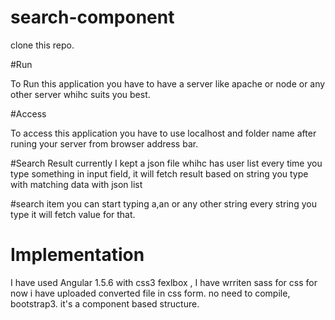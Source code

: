 # search-component

clone this repo.

#Run

To Run this application you have to have a server like apache or node or any other server whihc suits you best.

#Access

To access this application you have to use localhost and folder name after runing your server from browser address bar.


#Search Result
currently I kept a json file whihc has user list every time you type something in input field, it will fetch result based on string you type with matching data with json list

#search item
you can start typing a,an or any other string every string you type it will fetch value for that.



# Implementation

I have used Angular 1.5.6 with css3 fexlbox , I have wrriten sass for css for now i have uploaded converted file in css form. no need to compile, bootstrap3. it's a component based structure.



